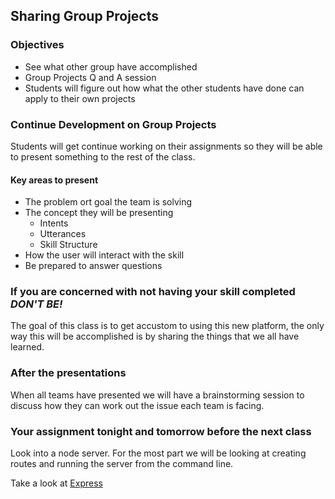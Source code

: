 ## Sharing Group Projects

### Objectives
* See what other group have accomplished
* Group Projects Q and A session
* Students will figure out how what the other students have done can apply to their own projects

### Continue Development on Group Projects

Students will get continue working on their assignments so they will be able to present something to the rest of the class.

#### Key areas to present
* The problem ort goal the team is solving
* The concept they will be presenting
    * Intents
    * Utterances
    * Skill Structure
* How the user will interact with the skill
* Be prepared to answer questions

### If you are concerned with not having your skill completed _DON'T_ _BE!_

The goal of this class is to get accustom to using this new platform, the only way this will be accomplished is by sharing the things that we all have learned.

### After the presentations

When all teams have presented we will have a brainstorming session to discuss how they can work out the issue each team is facing. 

### Your assignment tonight and tomorrow before the next class
 
 Look into a node server. For the most part we will be looking at creating routes and running the server from the command line.
 
 Take a look at [Express](https://www.npmjs.com/package/express)